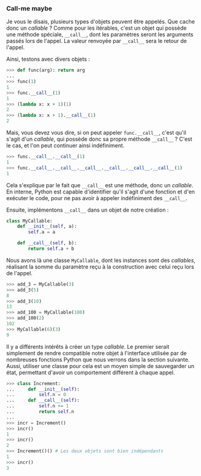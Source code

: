 ### Call-me maybe

Je vous le disais, plusieurs types d'objets peuvent être appelés. Que cache donc un *callable* ? Comme pour les itérables, c'est un objet qui possède une méthode spéciale, `__call__`, dont les paramètres seront les arguments passés lors de l'appel. La valeur renvoyée par `__call__` sera le retour de l'appel.

Ainsi, testons avec divers objets :

```python
>>> def func(arg): return arg
...
>>> func(1)
1
>>> func.__call__(1)
1
>>> (lambda x: x + 1)(1)
2
>>> (lambda x: x + 1).__call__(1)
2
```

Mais, vous devez vous dire, si on peut appeler `func.__call__`, c'est qu'il s'agit d'un *callable*, qui possède donc sa propre méthode `__call__` ? C'est le cas, et l'on peut continuer ainsi indéfiniment.

```python
>>> func.__call__.__call__(1)
1
>>> func.__call__.__call__.__call__.__call__.__call__.__call__(1)
1
```

Cela s'explique par le fait que `__call__` est une méthode, donc un *callable*.
En interne, Python est capable d'identifier qu'il s'agit d'une fonction et d'en exécuter le code, pour ne pas avoir à appeler indéfiniment des `__call__`.

Ensuite, implémentons `__call__` dans un objet de notre création :

```python
class MyCallable:
    def __init__(self, a):
        self.a = a

    def __call__(self, b):
        return self.a + b
```

Nous avons là une classe `MyCallable`, dont les instances sont des *callables*, réalisant la somme du paramètre reçu à la construction avec celui reçu lors de l'appel.

```python
>>> add_3 = MyCallable(3)
>>> add_3(5)
8
>>> add_3(10)
13
>>> add_100 = MyCallable(100)
>>> add_100(2)
102
>>> MyCallable(6)(3)
9
```

Il y a différents intérêts à créer un type *callable*. Le premier serait simplement de rendre compatible notre objet à l'interface utilisée par de nombreuses fonctions Python que nous verrons dans la section suivante.
Aussi, utiliser une classe pour cela est un moyen simple de sauvegarder un état, permettant d'avoir un comportement différent à chaque appel.

```python
>>> class Increment:
...     def __init__(self):
...         self.n = 0
...     def __call__(self):
...         self.n += 1
...         return self.n
...
>>> incr = Increment()
>>> incr()
1
>>> incr()
2
>>> Increment()() # Les deux objets sont bien indépendants
1
>>> incr()
3
```
